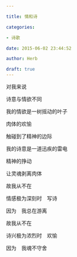 ```yaml
---

title: 情和诗

categories:

- 诗歌

date: 2015-06-02 23:44:52

author: Herb

draft: true
---
```


对我来说

诗意与情欲不同



我的情欲是一树摇动的叶子

肉体的欢愉

触碰到了精神的边际

我的诗意是一道迅疾的雷电

精神的挣动

让灵魂剥离肉体



故我从不在

情感极为深刻时　写诗

因为　我总在游离

故我从不在

诗兴极为浓烈时　欢愉

因为　我魂不守舍